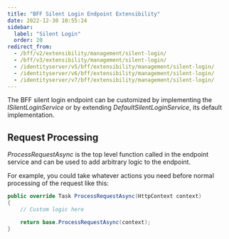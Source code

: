 ```yaml
---
title: "BFF Silent Login Endpoint Extensibility"
date: 2022-12-30 10:55:24
sidebar:
  label: "Silent Login"
  order: 20
redirect_from:
  - /bff/v2/extensibility/management/silent-login/
  - /bff/v3/extensibility/management/silent-login/
  - /identityserver/v5/bff/extensibility/management/silent-login/
  - /identityserver/v6/bff/extensibility/management/silent-login/
  - /identityserver/v7/bff/extensibility/management/silent-login/
---
```


The BFF silent login endpoint can be customized by implementing the *ISilentLoginService* or by extending *DefaultSilentLoginService*, its default implementation.

## Request Processing
*ProcessRequestAsync* is the top level function called in the endpoint service and can be used to add arbitrary logic to the endpoint.

For example, you could take whatever actions you need before normal processing of the request like this:

```csharp
public override Task ProcessRequestAsync(HttpContext context)
{
    // Custom logic here

    return base.ProcessRequestAsync(context);
}
```
